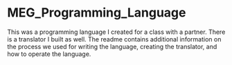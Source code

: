 # MEG_Programming_Language
This was a programming language I created for a class with a partner. There is a translator I built as well.
The readme contains additional information on the process we used for writing the language, creating the
translator, and how to operate the language.
